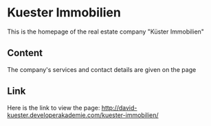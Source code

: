# Kuester Immobilien
This is the homepage of the real estate company "Küster Immobilien"

## Content
The company's services and contact details are given on the page

## Link
Here is the link to view the page: 
http://david-kuester.developerakademie.com/kuester-immobilien/
